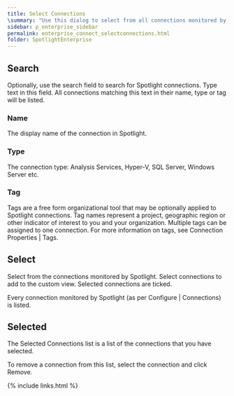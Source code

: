 ```yaml
---
title: Select Connections
\summary: "Use this dialog to select from all connections monitored by Spotlight."
sidebar: p_enterprise_sidebar
permalink: enterprise_connect_selectconnections.html
folder: SpotlightEnterprise
---
```




## Search

Optionally, use the search field to search for Spotlight connections. Type text in this field. All connections matching this text in their name, type or tag will be listed.

### Name

The display name of the connection in Spotlight.

### Type

The connection type: Analysis Services, Hyper-V, SQL Server, Windows Server etc.

### Tag

Tags are a free form organizational tool that may be optionally applied to Spotlight connections. Tag names represent a project, geographic region or other indicator of interest to you and your organization. Multiple tags can be assigned to one connection. For more information on tags, see Connection Properties | Tags.


## Select

Select from the connections monitored by Spotlight. Select connections to add to the custom view. Selected connections are ticked.



Every connection monitored by Spotlight (as per Configure | Connections) is listed.

## Selected

The Selected Connections list is a list of the connections that you have selected.

To remove a connection from this list, select the connection and click Remove.


{% include links.html %}
